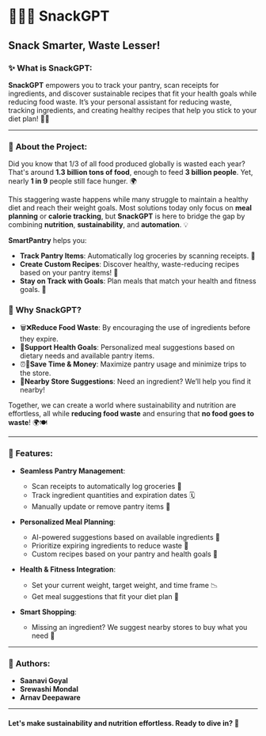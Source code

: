 # 🧑‍🍳🍲 SnackGPT

## Snack Smarter, Waste Lesser!

### ✨ **What is SnackGPT:**
**SnackGPT** empowers you to track your pantry, scan receipts for ingredients, and discover sustainable recipes that fit your health goals while reducing food waste. It’s your personal assistant for reducing waste, tracking ingredients, and creating healthy recipes that help you stick to your diet plan! 🌿💪

---

### 📌 **About the Project:**

Did you know that 1/3 of all food produced globally is wasted each year? That's around **1.3 billion tons of food**, enough to feed **3 billion people**. Yet, nearly **1 in 9** people still face hunger. 🌍

This staggering waste happens while many struggle to maintain a healthy diet and reach their weight goals. Most solutions today only focus on **meal planning** or **calorie tracking**, but **SnackGPT** is here to bridge the gap by combining **nutrition**, **sustainability**, and **automation**. 💡

**SmartPantry** helps you:
- **Track Pantry Items**: Automatically log groceries by scanning receipts. 📲
- **Create Custom Recipes**: Discover healthy, waste-reducing recipes based on your pantry items! 🍴
- **Stay on Track with Goals**: Plan meals that match your health and fitness goals. 🥗

### 🌱 **Why SnackGPT?**

- 🗑️❌**Reduce Food Waste**: By encouraging the use of ingredients before they expire.
- 🥦**Support Health Goals**: Personalized meal suggestions based on dietary needs and available pantry items.
- ⏰💸**Save Time & Money**: Maximize pantry usage and minimize trips to the store.
- 🏪**Nearby Store Suggestions**: Need an ingredient? We’ll help you find it nearby!

Together, we can create a world where sustainability and nutrition are effortless, all while **reducing food waste** and ensuring that **no food goes to waste**! 🌍🍽️

---

### 🚀 **Features:**
- **Seamless Pantry Management**:  
  - Scan receipts to automatically log groceries 📜
  - Track ingredient quantities and expiration dates 🗓️
  - Manually update or remove pantry items 🧹

- **Personalized Meal Planning**:  
  - AI-powered suggestions based on available ingredients 🍛
  - Prioritize expiring ingredients to reduce waste 🌿
  - Custom recipes based on your pantry and health goals 🥘

- **Health & Fitness Integration**:
  - Set your current weight, target weight, and time frame 📉
  - Get meal suggestions that fit your diet plan 🥗

- **Smart Shopping**:
  - Missing an ingredient? We suggest nearby stores to buy what you need 🛒
---

### 🎉 **Authors:**
- **Saanavi Goyal**
- **Srewashi Mondal**
- **Arnav Deepaware**

---

#### Let's make sustainability and nutrition effortless. Ready to dive in? 🎉

